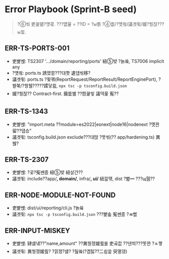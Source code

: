 # Error Playbook (Sprint-B seed)

> ?⑥씪 吏꾩떎?먯쿇. ???먮윭 = ??ID = ?ы쁽 ?④퀎/?먯씤/議곗튂/媛?쒕젅???ы븿.

## ERR-TS-PORTS-001
- 吏뺥썑: TS2307 '.../domain/reporting/ports' 紐⑤뱢 ?놁쓬, TS7006 implicit any
- ?먯씤: ports.ts 誘몄젙???대쫫 遺덉씪移?
- 議곗튂: ports.ts ?묒꽦(ReportRequest/ReportResult/ReportEnginePort), ?붿쭊/?쒕퉬?????蹂닿컯, `npx tsc -p tsconfig.build.json`
- 媛?쒕젅?? Contract-first. 鍮뚮뱶 ??怨꾩빟 議댁옱 寃??

## ERR-TS-1343
- 吏뺥썑: "import.meta ??module=es2022|esnext|node16|nodenext ?먯꽌留??덉슜"
- 議곗튂: tsconfig.build.json exclude???대떦 ?뚯씪(?? app/hardening.ts) 異붽?

## ERR-TS-2307
- 吏뺥썑: ?곷?寃쎈줈 紐⑤뱢 紐살갼??
- 議곗튂: include??app/**, domain/**, infra/**, ui/** 紐낆떆, dist ?뺣━ ???щ퉴??

## ERR-NODE-MODULE-NOT-FOUND
- 吏뺥썑: dist/ui/reporting/cli.js ?놁쓬
- 議곗튂: `npx tsc -p tsconfig.build.json` ???뺥솗 寃쎈줈 ?ㅽ뻾

## ERR-INPUT-MISKEY
- 吏뺥썑: 肄섏넄??"name,amount" ??異쒕젰媛믪쓣 吏곸젒 ??댄븨???뚯꽌 ?ㅻ쪟
- 議곗튂: 異쒕젰媛믪? ?낅젰?섏? ?딆쓬(?곕턿??二쇱쓽 臾멸뎄)

